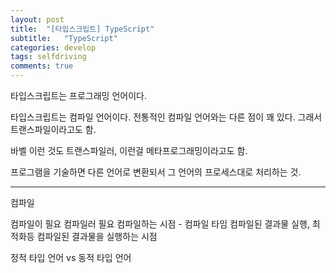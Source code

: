 ```yaml
---
layout: post
title:  "[타입스크립트] TypeScript"
subtitle:   "TypeScript"
categories: develop
tags: selfdriving
comments: true
---
```


타입스크립트는 프로그래밍 언어이다.

타입스크립트는 컴파일 언어이다. 전통적인 컴파일 언어와는 다른 점이 꽤 있다. 그래서 트랜스파일이라고도 함.

바벨 이런 것도 트랜스파일러, 이런걸 메타프로그래밍이라고도 함.

프로그램을 기술하면 다른 언어로 변환되서 그 언어의 프로세스대로 처리하는 것.

---

컴파일

컴파일이 필요
컴파일러 필요
컴파일하는 시점 - 컴파일 타임
컴파일된 결과물 실행, 최적화등
컴파일된 결과물을 실행하는 시점

정적 타입 언어 vs 동적 타입 언어
